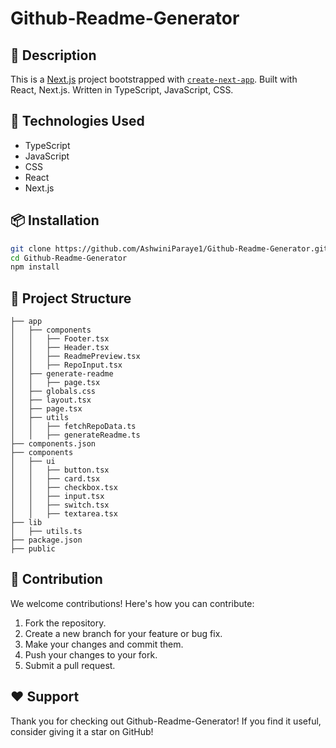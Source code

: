 # Github-Readme-Generator

## 📝 Description
This is a [Next.js](https://nextjs.org) project bootstrapped with [`create-next-app`](https://nextjs.org/docs/app/api-reference/cli/create-next-app). Built with React, Next.js. Written in TypeScript, JavaScript, CSS.

## 🔧 Technologies Used
- TypeScript
- JavaScript
- CSS
- React
- Next.js

## 📦 Installation
```sh
git clone https://github.com/AshwiniParaye1/Github-Readme-Generator.git
cd Github-Readme-Generator
npm install
```
## 📂 Project Structure
```
├── app
│   ├── components
│   │   ├── Footer.tsx
│   │   ├── Header.tsx
│   │   ├── ReadmePreview.tsx
│   │   ├── RepoInput.tsx
│   ├── generate-readme
│   │   ├── page.tsx
│   ├── globals.css
│   ├── layout.tsx
│   ├── page.tsx
│   ├── utils
│   │   ├── fetchRepoData.ts
│   │   ├── generateReadme.ts
├── components.json
├── components
│   ├── ui
│   │   ├── button.tsx
│   │   ├── card.tsx
│   │   ├── checkbox.tsx
│   │   ├── input.tsx
│   │   ├── switch.tsx
│   │   ├── textarea.tsx
├── lib
│   ├── utils.ts
├── package.json
├── public

```

## 🤝 Contribution
We welcome contributions! Here's how you can contribute:

1.  Fork the repository.
2.  Create a new branch for your feature or bug fix.
3.  Make your changes and commit them.
4.  Push your changes to your fork.
5.  Submit a pull request.

## ❤️ Support
Thank you for checking out Github-Readme-Generator! If you find it useful, consider giving it a star on GitHub!

